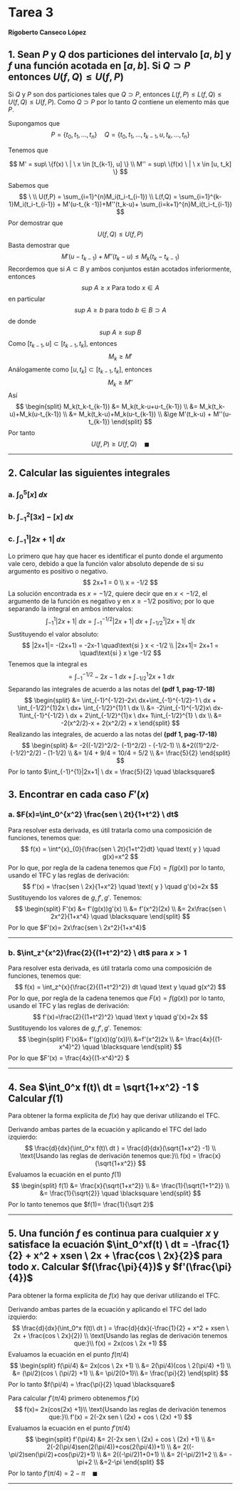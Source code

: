 # Tarea 3

**Rigoberto Canseco López**

## 1. Sean $P$ y $Q$ dos particiones del intervalo $[a,b]$ y $f$ una función acotada en $[a,b]$. Si $Q \supset P$ entonces $U(f,Q)\le U(f,P)$

Si $Q$ y $P$ son dos particiones tales que $Q \supset P$, entonces $L(f,P) \le L(f,Q) \le U(f,Q) \le U(f,P)$. Como $Q \supset P$  por lo tanto $Q$ contiene un elemento más que $P$.

Supongamos que 
$$
P=\{t_0,t_1,..., t_n\} \quad Q=\{t_0,t_1,...,t_{k-1}, u, t_{k}, ..., t_n\}
$$


Tenemos que

$$
M' = sup\ \{f(x) \ | \  x \in [t_{k-1}, u] \} \\
M'' = sup\ \{f(x) \ | \ x \in [u, t_k] \}
$$

Sabemos que
$$
\ \\
U(f,P) = \sum_{i=1}^{n}M_i(t_i-t_{i-1}) \\
L(f,Q) = \sum_{i=1}^{k-1}M_i(t_i-t_{i-1}) + M'(u-t_{k
-1})+M''(t_k-u)+  \sum_{i=k+1}^{n}M_i(t_i-t_{i-1})
$$
Por demostrar que
$$
U(f,Q) \le U(f,P)
$$
Basta demostrar que 
$$
M'(u-t_{k-1}) + M''(t_k-u) \le M_k(t_k-t_{k-1}) 
$$
Recordemos que si $A \subset B$ y ambos conjuntos están acotados inferiormente, entonces 
$$
sup \ A \ge x \text{ Para todo } x\in A
$$
en particular
$$
sup \ A \ge b \text{ para todo } b \in B \supset A
$$
de donde 
$$
sup \ A \ge sup \ B
$$
Como $[t_{k-1}, u] \subset [t_{k-1}, t_k]$, entonces
$$
M_k \ge M'
$$
Análogamente como $[u, t_k] \subset [t_{k-1}, t_k]$, entonces
$$
M_k\ge M''
$$
Así
$$
\begin{split}
M_k(t_k-t_{k-1}) &= M_k(t_k-u+u-t_{k-1}) \\
&= M_k(t_k-u)+M_k(u-t_{k-1}) \\
&= M_k(t_k-u)+M_k(u-t_{k-1}) \\
&\ge M'(t_k-u) + M''(u-t_{k-1})
\end{split}
$$
Por tanto 
$$
U(f,P) \ge U(f,Q) \quad \blacksquare
$$

***

## 2. Calcular las siguientes integrales

### a. $\int_0^5[x] \ dx$

### b. $\int_{-1}^2[3x]-[x] \ dx$

### c. $\int_{-1}^{1}|2x+1| \ dx$

Lo primero que hay que hacer es identificar el punto donde el argumento vale cero, debido a que la función valor absoluto depende de si su argumento es positivo o negativo.
$$
2x+1 = 0 \\
x = -1/2
$$
La solución encontrada es $x=-1/2$, quiere decir que en $x<-1/2$, el argumento de la función es negativo y en $x ≥ −1/2$ positivo; por lo que separando la integral en ambos intervalos:
$$
\int_{-1}^{1}|2x+1| \ dx = \int_{-1}^{-1/2}|2x+1| \ dx + \int_{-1/2}^{1}|2x+1| \ dx
$$
Sustituyendo el valor absoluto:
$$
|2x+1|= -(2x+1) = -2x-1 \quad\text{si } x < -1/2 \\
|2x+1|= 2x+1 = \quad\text{si } x \ge -1/2
$$
Tenemos que la integral es 
$$
= \int_{-1}^{-1/2}-2x-1 \ dx + \int_{-1/2}^{1}2x+1 \ dx
$$
Separando las integrales de acuerdo a las notas del **(pdf 1, pag-17-18)**
$$
\begin{split}
&= \int_{-1}^{-1/2}-2x\ dx+\int_{-1}^{-1/2}-1 \ dx + \int_{-1/2}^{1}2x \ dx+ \int_{-1/2}^{1}1 \ dx \\
&= -2\int_{-1}^{-1/2}x\ dx-1\int_{-1}^{-1/2} \ dx + 2\int_{-1/2}^{1}x \ dx+ 1\int_{-1/2}^{1} \ dx \\
&= -2(x^2/2)-x + 2(x^2/2) + x
\end{split}
$$
Realizando las integrales, de acuerdo a las notas del **(pdf 1, pag-17-18)**
$$
\begin{split}
&= -2((-1/2)^2/2- (-1)^2/2) - (-1/2-1) \\
&+2((1)^2/2- (-1/2)^2/2) - (1-1/2) \\
&= 1/4 + 9/4 = 10/4 = 5/2 \\
&= \frac{5}{2}
\end{split}
$$
Por lo tanto $\int_{-1}^{1}|2x+1| \ dx = \frac{5}{2} \quad \blacksquare$

## 3. Encontrar en cada caso $F'(x)$

### a. $F(x)=\int_0^{x^2} \frac{sen \ 2t}{1+t^2} \ dt$

Para resolver esta derivada, es útil tratarla como una composición de funciones, tenemos que:
$$
f(x) = \int^{x}_{0}{\frac{sen \ 2t}{1+t^2}dt} \quad \text{ y } \quad g(x)=x^2
$$
Por lo que, por regla de la cadena tenemos que $F(x)= f(g(x))$ por lo tanto, usando el TFC y las reglas de derivación:
$$
f'(x) = \frac{sen \ 2x}{1+x^2} \quad \text{ y } \quad g'(x)=2x
$$
Sustituyendo los valores de $g, f', g'$. Tenemos:
$$
\begin{split}
F'(x) &= f'(g(x))g'(x) \\
&= f'(x^2)(2x) \\
&= 2x\frac{sen \ 2x^2}{1+x^4} \quad \blacksquare
\end{split}
$$
Por lo que $F'(x)= 2x\frac{sen \ 2x^2}{1+x^4}$

***

### b. $\int_z^{x^2}\frac{2}{(1+t^2)^2} \ dt$ para $x > 1$

Para resolver esta derivada, es útil tratarla como una composición de funciones, tenemos que:
$$
f(x) = \int_z^{x}{\frac{2}{(1+t^2)^2}} dt \quad \text y \quad g(x^2)
$$
Por lo que, por regla de la cadena tenemos que $F(x)= f(g(x))$ por lo tanto, usando el TFC y las reglas de derivación:
$$
f'(x)=\frac{2}{(1+t^2)^2} \quad \text y \quad g'(x)=2x
$$
Sustituyendo los valores de $g, f', g'$. Tenemos:
$$
\begin{split}
F'(x)&= f'(g(x))(g'(x))\\
&=f'(x^2)2x \\
&= \frac{4x}{(1-x^4)^2} \quad \blacksquare
\end{split}
$$
Por lo que $F'(x) = \frac{4x}{(1-x^4)^2} $

***

## 4. Sea $\int_0^x f(t)\ dt = \sqrt{1+x^2} -1 $ Calcular $f(1)$

Para obtener la forma explícita de $f(x)$ hay que derivar utilizando el TFC.

Derivando ambas partes de la ecuación y  aplicando el TFC del lado izquierdo:
$$
\frac{d}{dx}(\int_0^x f(t)\ dt ) = \frac{d}{dx}(\sqrt{1+x^2} -1) \\
\text{Usando las reglas de derivación tenemos que:}\\
f(x) = \frac{x}{\sqrt{1+x^2}}
$$
Evaluamos la ecuación en el punto $f(1)$
$$
\begin{split}
f(1) &= \frac{x}{\sqrt{1+x^2}} \\
&= \frac{1}{\sqrt{1+1^2}} \\
&= \frac{1}{\sqrt{2}} \quad \blacksquare
\end{split}
$$
Por lo tanto tenemos que $f(1)= \frac{1}{\sqrt 2}$

***

## 5. Una función $f$ es continua para cualquier $x$ y satisface la ecuación $\int_0^xf(t) \ dt = -\frac{1}{2} + x^2 + xsen \ 2x + \frac{cos \ 2x}{2}$ para todo $x$. Calcular $f(\frac{\pi}{4})$ y $f'(\frac{\pi}{4})$

Para obtener la forma explícita de $f(x)$ hay que derivar utilizando el TFC.

Derivando ambas partes de la ecuación y  aplicando el TFC del lado izquierdo:
$$
\frac{d}{dx}(\int_0^x f(t)\ dt ) = \frac{d}{dx}(-\frac{1}{2} + x^2 + xsen \ 2x + \frac{cos \ 2x}{2}) \\
\text{Usando las reglas de derivación tenemos que:}\\
f(x) = 2x(cos \ 2x +1)
$$
Evaluamos la ecuación en el punto $f(\pi/4)$
$$
\begin{split}
f(\pi/4) &= 2x(cos \ 2x +1) \\
&= 2(\pi/4)(cos \ 2(\pi/4) +1) \\
&= (\pi/2)(cos \ (\pi/2) +1)  \\
&= \pi/2(0+1)\\
&= \frac{\pi}{2}
\end{split}
$$
Por lo tanto $f(\pi/4) = \frac{\pi}{2} \quad \blacksquare$

Para calcular $f'(\pi/4)$ primero obtenemos $f'(x)$
$$
f(x)= 2x(cos(2x) +1)\\
\text{Usando las reglas de derivación tenemos que:}\\
f'(x) = 2(-2x sen \ (2x) + cos \ (2x) +1)
$$
Evaluamos la ecuación en el punto $f'(\pi/4)$
$$
\begin{split}
f'(\pi/4) &=  2(-2x sen \ (2x) + cos \ (2x) +1) \\
&= 2(-2(\pi/4)sen(2(\pi/4))+cos(2(\pi/4))+1) \\
&= 2((-\pi/2)sen(\pi/2)+cos(\pi/2)+1) \\
&= 2((-\pi/2)1+0+1) \\
&= 2(-\pi/2)1+2 \\
&= -\pi+2 \\
&=2-\pi
\end{split}
$$
Por lo tanto $f'(\pi/4)=2-\pi \quad \blacksquare$

***